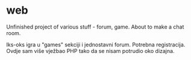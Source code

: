 # web
Unfinished project of various stuff - forum, game. About to make a chat room.

Iks-oks igra u "games" sekciji i jednostavni forum. Potrebna registracija. Ovdje sam više vježbao PHP tako da se nisam potrudio oko dizajna.

